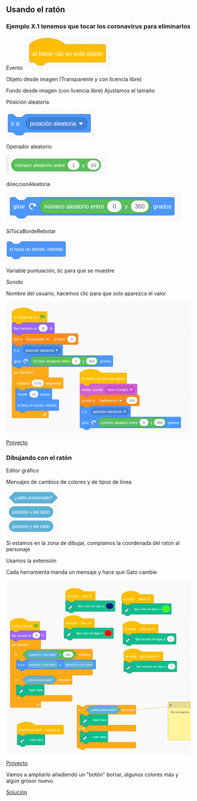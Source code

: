 ## Usando el ratón

### Ejemplo X.1 tenemos que tocar los coronavirus para eliminarlos


Evento 
![EventoClicRaton](./images/EventoClicRaton.png)

Objeto desde imagen (Transparente y con licencia libre)


Fondo desde imagen (con licencia libre)
Ajustamos el tamaño


Pôsición aleatoria 

![PosicionAleatoria](./images/PosicionAleatoria.png)

Operador aleatorio

![OperadorAleatorio](./images/OperadorAleatorio.png)

direccionAleatoria

![direccionAleatoria](./images/direccionAleatoria.png)

SiTocaBordeRebotar

![SiTocaBordeRebotar](./images/SiTocaBordeRebotar.png)

Variable puntuación, tic para que se muestre

Sonido

Nombre del usuario, hacemos clic para que solo aparezca el valor

![CazaCoranaVirus](./images/CazaCoranaVirus.png)

[Proyecto](https://scratch.mit.edu/projects/397306267/)

### Dibujando con el ratón

Editor gráfico

Mensajes de cambios de colores y de tipos de línea

![InteraccionRaton](./images/InteraccionRaton.png)

Si estamos en la zona de dibujar, compiamos la coordenada del raton al personaje

Usamos la extensión

Cada herramienta manda un mensaje y hace que Gato cambie

![EditorGrafico](./images/EditorGrafico.png)

[Proyecto](https://scratch.mit.edu/projects/397315506/)


Vamos a ampliarlo añadiendo un "botón" borrar, algunos colores más y algún grosor nuevo.

[Solución](https://scratch.mit.edu/projects/397334049/)
